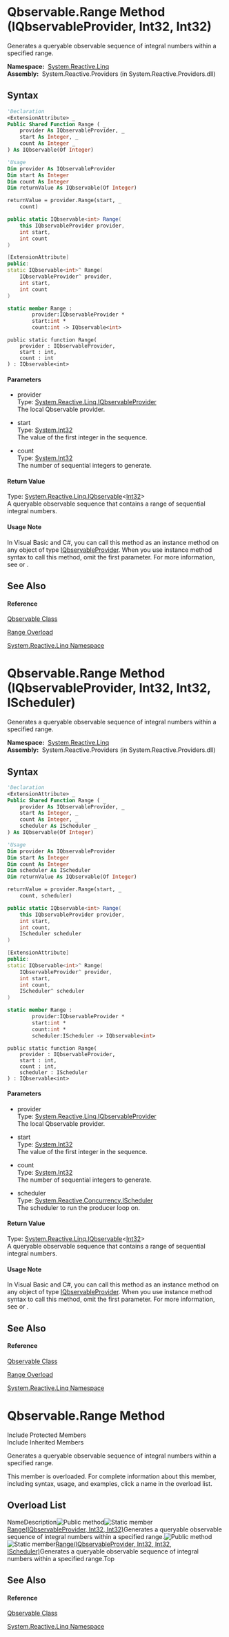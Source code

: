 # Qbservable.Range Method (IQbservableProvider, Int32, Int32)

Generates a queryable observable sequence of integral numbers within a specified range.

**Namespace:**  [System.Reactive.Linq](System.Reactive.Linq\System.Reactive.Linq.md)  
**Assembly:**  System.Reactive.Providers (in System.Reactive.Providers.dll)

## Syntax

```vb
'Declaration
<ExtensionAttribute> _
Public Shared Function Range ( _
    provider As IQbservableProvider, _
    start As Integer, _
    count As Integer _
) As IQbservable(Of Integer)
```

```vb
'Usage
Dim provider As IQbservableProvider
Dim start As Integer
Dim count As Integer
Dim returnValue As IQbservable(Of Integer)

returnValue = provider.Range(start, _
    count)
```

```csharp
public static IQbservable<int> Range(
    this IQbservableProvider provider,
    int start,
    int count
)
```

```c++
[ExtensionAttribute]
public:
static IQbservable<int>^ Range(
    IQbservableProvider^ provider, 
    int start, 
    int count
)
```

```fsharp
static member Range : 
        provider:IQbservableProvider * 
        start:int * 
        count:int -> IQbservable<int> 
```

```jscript
public static function Range(
    provider : IQbservableProvider, 
    start : int, 
    count : int
) : IQbservable<int>
```

#### Parameters

- provider  
  Type: [System.Reactive.Linq.IQbservableProvider](IQbservableProvider\IQbservableProvider.md)  
  The local Qbservable provider.

- start  
  Type: [System.Int32](https://msdn.microsoft.com/en-us/library/td2s409d)  
  The value of the first integer in the sequence.

- count  
  Type: [System.Int32](https://msdn.microsoft.com/en-us/library/td2s409d)  
  The number of sequential integers to generate.

#### Return Value

Type: [System.Reactive.Linq.IQbservable](IQbservable\IQbservable(TSource).md)\<[Int32](https://msdn.microsoft.com/en-us/library/td2s409d)\>  
A queryable observable sequence that contains a range of sequential integral numbers.

#### Usage Note

In Visual Basic and C\#, you can call this method as an instance method on any object of type [IQbservableProvider](IQbservableProvider\IQbservableProvider.md). When you use instance method syntax to call this method, omit the first parameter. For more information, see [](https://msdn.microsoft.com/en-us/library/Bb384936) or [](https://msdn.microsoft.com/en-us/library/Bb383977).

## See Also

#### Reference

[Qbservable Class](Qbservable\Qbservable.md)

[Range Overload](Range\Qbservable.Range.md)

[System.Reactive.Linq Namespace](System.Reactive.Linq\System.Reactive.Linq.md)

# Qbservable.Range Method (IQbservableProvider, Int32, Int32, IScheduler)

Generates a queryable observable sequence of integral numbers within a specified range.

**Namespace:**  [System.Reactive.Linq](System.Reactive.Linq\System.Reactive.Linq.md)  
**Assembly:**  System.Reactive.Providers (in System.Reactive.Providers.dll)

## Syntax

```vb
'Declaration
<ExtensionAttribute> _
Public Shared Function Range ( _
    provider As IQbservableProvider, _
    start As Integer, _
    count As Integer, _
    scheduler As IScheduler _
) As IQbservable(Of Integer)
```

```vb
'Usage
Dim provider As IQbservableProvider
Dim start As Integer
Dim count As Integer
Dim scheduler As IScheduler
Dim returnValue As IQbservable(Of Integer)

returnValue = provider.Range(start, _
    count, scheduler)
```

```csharp
public static IQbservable<int> Range(
    this IQbservableProvider provider,
    int start,
    int count,
    IScheduler scheduler
)
```

```c++
[ExtensionAttribute]
public:
static IQbservable<int>^ Range(
    IQbservableProvider^ provider, 
    int start, 
    int count, 
    IScheduler^ scheduler
)
```

```fsharp
static member Range : 
        provider:IQbservableProvider * 
        start:int * 
        count:int * 
        scheduler:IScheduler -> IQbservable<int> 
```

```jscript
public static function Range(
    provider : IQbservableProvider, 
    start : int, 
    count : int, 
    scheduler : IScheduler
) : IQbservable<int>
```

#### Parameters

- provider  
  Type: [System.Reactive.Linq.IQbservableProvider](IQbservableProvider\IQbservableProvider.md)  
  The local Qbservable provider.

- start  
  Type: [System.Int32](https://msdn.microsoft.com/en-us/library/td2s409d)  
  The value of the first integer in the sequence.

- count  
  Type: [System.Int32](https://msdn.microsoft.com/en-us/library/td2s409d)  
  The number of sequential integers to generate.

- scheduler  
  Type: [System.Reactive.Concurrency.IScheduler](IScheduler\IScheduler.md)  
  The scheduler to run the producer loop on.

#### Return Value

Type: [System.Reactive.Linq.IQbservable](IQbservable\IQbservable(TSource).md)\<[Int32](https://msdn.microsoft.com/en-us/library/td2s409d)\>  
A queryable observable sequence that contains a range of sequential integral numbers.

#### Usage Note

In Visual Basic and C\#, you can call this method as an instance method on any object of type [IQbservableProvider](IQbservableProvider\IQbservableProvider.md). When you use instance method syntax to call this method, omit the first parameter. For more information, see [](https://msdn.microsoft.com/en-us/library/Bb384936) or [](https://msdn.microsoft.com/en-us/library/Bb383977).

## See Also

#### Reference

[Qbservable Class](Qbservable\Qbservable.md)

[Range Overload](Range\Qbservable.Range.md)

[System.Reactive.Linq Namespace](System.Reactive.Linq\System.Reactive.Linq.md)

# Qbservable.Range Method

Include Protected Members  
Include Inherited Members

Generates a queryable observable sequence of integral numbers within a specified range.

This member is overloaded. For complete information about this member, including syntax, usage, and examples, click a name in the overload list.

## Overload List

NameDescription![Public method](images\Hh303103.pubmethod(en-us,VS.103).gif "Public method")![Static member](images\Hh244319.static(en-us,VS.103).gif "Static member")[Range(IQbservableProvider, Int32, Int32)](https://msdn.microsoft.com/en-us/library/m:system.reactive.linq.qbservable.range(system.reactive.linq.iqbservableprovider%2csystem.int32%2csystem.int32)(v=VS.103))Generates a queryable observable sequence of integral numbers within a specified range.![Public method](images\Hh303103.pubmethod(en-us,VS.103).gif "Public method")![Static member](images\Hh244319.static(en-us,VS.103).gif "Static member")[Range(IQbservableProvider, Int32, Int32, IScheduler)](https://msdn.microsoft.com/en-us/library/m:system.reactive.linq.qbservable.range(system.reactive.linq.iqbservableprovider%2csystem.int32%2csystem.int32%2csystem.reactive.concurrency.ischeduler)(v=VS.103))Generates a queryable observable sequence of integral numbers within a specified range.Top

## See Also

#### Reference

[Qbservable Class](Qbservable\Qbservable.md)

[System.Reactive.Linq Namespace](System.Reactive.Linq\System.Reactive.Linq.md)
